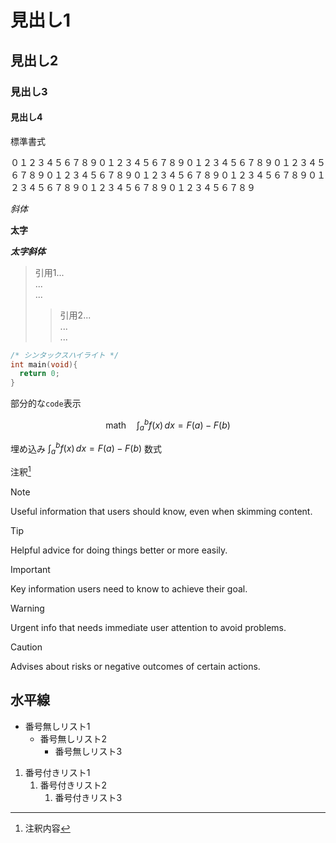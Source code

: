 # 見出し1
## 見出し2
### 見出し3
#### 見出し4

標準書式

０１２３４５６７８９０１２３４５６７８９０１２３４５６７８９０１２３４５６７８９０１２３４５６７８９０１２３４５６７８９０１２３４５６７８９０１２３４５６７８９０１２３４５６７８９０１２３４５６７８９

<!-- コメント -->

*斜体*

**太字**

***太字斜体***

> 引用1...  
> ...  
> ...
> > 引用2...  
> > ...  
> > ...

```C
/* シンタックスハイライト */
int main(void){
  return 0;
}
```

部分的な`code`表示

```math
\text{math} \quad \int_a^b f(x) \, dx = F(a) - F(b)
```

埋め込み $\int_a^b f(x) \, dx = F(a) - F(b)$ 数式

注釈[^1]

[^1]: 注釈内容

> [!NOTE]
> Useful information that users should know, even when skimming content.

> [!TIP]
> Helpful advice for doing things better or more easily.

> [!IMPORTANT]
> Key information users need to know to achieve their goal.

> [!WARNING]
> Urgent info that needs immediate user attention to avoid problems.

> [!CAUTION]
> Advises about risks or negative outcomes of certain actions.

水平線
---

- 番号無しリスト1
  + 番号無しリスト2
    * 番号無しリスト3
1. 番号付きリスト1
   1. 番号付きリスト2
      1. 番号付きリスト3

